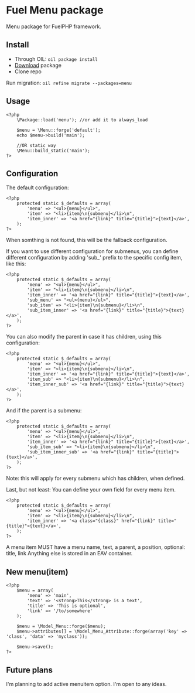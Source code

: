 Fuel Menu package
=========

Menu package for FuelPHP framework.

## Install
* Through OIL: ````oil package install````
* [Download](https://github.com/sagikazarmark/fuel-menu/archive/master.zip) package
* Clone repo

Run migration:
````oil refine migrate --packages=menu````

## Usage
````
<?php
	\Package::load('menu'); //or add it to always_load

	$menu = \Menu::forge('default');
	echo $menu->build('main');

	//OR static way
	\Menu::build_static('main');
?>
````

## Configuration

The default configuration:

````
<?php
	protected static $_defaults = array(
		'menu' => "<ul>{menu}</ul>",
		'item' => "<li>{item}\n{submenu}</li>\n",
		'item_inner' => '<a href="{link}" title="{title}">{text}</a>',
	);
?>
````

When somthing is not found, this will be the fallback configuration.

If you want to use different configuration for submenus, you can define different configuration by adding 'sub_' prefix to the specific config item, like this:

````
<?php
	protected static $_defaults = array(
		'menu' => "<ul>{menu}</ul>",
		'item' => "<li>{item}\n{submenu}</li>\n",
		'item_inner' => '<a href="{link}" title="{title}">{text}</a>',
		'sub_menu' => "<ul>{menu}</ul>",
		'sub_item' => "<li>{item}\n{submenu}</li>\n",
		'sub_item_inner' => '<a href="{link}" title="{title}">{text}</a>',
	);
?>
````

You can also modify the parent in case it has children, using this configuration:

````
<?php
	protected static $_defaults = array(
		'menu' => "<ul>{menu}</ul>",
		'item' => "<li>{item}\n{submenu}</li>\n",
		'item_inner' => '<a href="{link}" title="{title}">{text}</a>',
		'item_sub' => "<li>{item}\n{submenu}</li>\n",
		'item_inner_sub' => '<a href="{link}" title="{title}">{text}</a>',
	);
?>
````

And if the parent is a submenu:
````
<?php
	protected static $_defaults = array(
		'menu' => "<ul>{menu}</ul>",
		'item' => "<li>{item}\n{submenu}</li>\n",
		'item_inner' => '<a href="{link}" title="{title}">{text}</a>',
		'sub_item_sub' => "<li>{item}\n{submenu}</li>\n",
		'sub_item_inner_sub' => '<a href="{link}" title="{title}">{text}</a>',
	);
?>
````

Note: this will apply for every submenu which has children, when defined.

Last, but not least: You can define your own field for every menu item.
````
<?php
	protected static $_defaults = array(
		'menu' => "<ul>{menu}</ul>",
		'item' => "<li>{item}\n{submenu}</li>\n",
		'item_inner' => '<a class="{class}" href="{link}" title="{title}">{text}</a>',
	);
?>
````

A menu item MUST have a menu name, text, a parent, a position, optional: title, link
Anything else is stored in an EAV container.


## New menu(item)
````
<?php
	$menu = array(
		'menu' => 'main',
		'text' => '<strong>This</strong> is a text',
		'title' => 'This is optional',
		'link' => '/to/somewhere'
	);

	$menu = \Model_Menu::forge($menu);
	$menu->attributes[] = \Model_Menu_Attribute::forge(array('key' => 'class', 'data' => 'myclass'));

	$menu->save();
?>

````

## Future plans
I'm planning to add active menuitem option. I'm open to any ideas.
